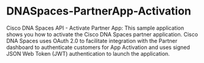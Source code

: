 # DNASpaces-PartnerApp-Activation
Cisco DNA Spaces API - Activate Partner App: This sample application shows you how to activate the Cisco DNA Spaces partner application. Cisco DNA Spaces uses OAuth 2.0 to facilitate integration with the Partner dashboard to authenticate customers for App Activation and uses signed JSON Web Token (JWT) authentication to launch the application.
